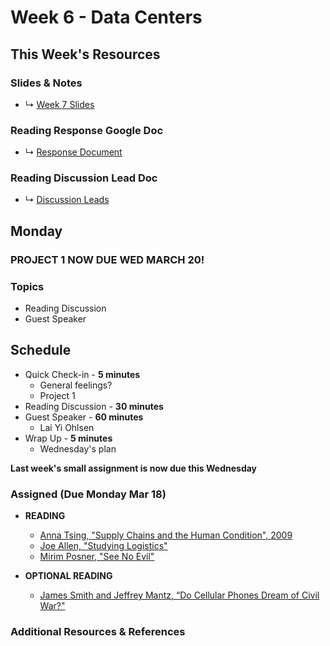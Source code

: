 # Week 6 - Data Centers 


## This Week's Resources

### Slides & Notes 
* ↳ [Week 7 Slides](https://docs.google.com/presentation/d/1nuHP7hIh5p6maTfPrMTCLj5DfSG3xSACR8xt9W1YQBg/edit?usp=sharing)
### Reading Response Google Doc
* ↳ [Response Document](https://docs.google.com/document/d/1tTH-Oac5-IsplvvS-ANf6MWLI_TKMXUMWU_Bvj79xXg/edit)
 
### Reading Discussion Lead Doc
* ↳ [Discussion Leads](https://docs.google.com/document/d/1cC8rhMC4xD7Kt0QunY-WffXRhs674FFQgHLNapdv_k4/edit#heading=h.ko9guovehion)


## Monday 


### PROJECT 1 NOW DUE WED MARCH 20!
### Topics
* Reading Discussion
* Guest Speaker

## Schedule
* Quick Check-in - __5 minutes__
    * General feelings?
    * Project 1 
* Reading Discussion - __30 minutes__
* Guest Speaker - __60 minutes__
    * Lai Yi Ohlsen
* Wrap Up -  __5 minutes__
    * Wednesday's plan

__Last week's small assignment is now due this Wednesday__

### Assigned (**Due Monday Mar 18**)

* **READING**
    * [Anna Tsing, "Supply Chains and the Human Condition", 2009 ](https://www.are.na/block/14670672)
    * [Joe Allen, "Studying Logistics"](https://www.jacobinmag.com/2015/02/logistics-industry-organizing-labor/)
    * [Mirim Posner, "See No Evil"](https://logicmag.io/scale/see-no-evil/)

* **OPTIONAL READING**
    * [James Smith and Jeffrey Mantz, “Do Cellular Phones Dream of Civil War?"](https://www.are.na/block/14670532)


### Additional Resources & References
